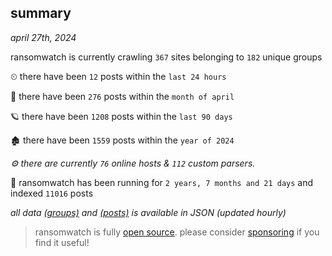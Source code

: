 
## summary
_april 27th, 2024_

ransomwatch is currently crawling `367` sites belonging to `182` unique groups

⏲ there have been `12` posts within the `last 24 hours`

🦈 there have been `276` posts within the `month of april`

🪐 there have been `1208` posts within the `last 90 days`

🏚 there have been `1559` posts within the `year of 2024`

_⚙️ there are currently `76` online hosts & `112` custom parsers._

🦕 ransomwatch has been running for `2 years, 7 months and 21 days` and indexed `11016` posts

_all data  [(groups)](http://ransomwhat.telemetry.ltd/groups) and [(posts)](http://ransomwhat.telemetry.ltd/posts) is available in JSON (updated hourly)_

> ransomwatch is fully [open source](https://github.com/joshhighet/ransomwatch#ransomwatch--). please consider [sponsoring](https://github.com/sponsors/joshhighet) if you find it useful!
